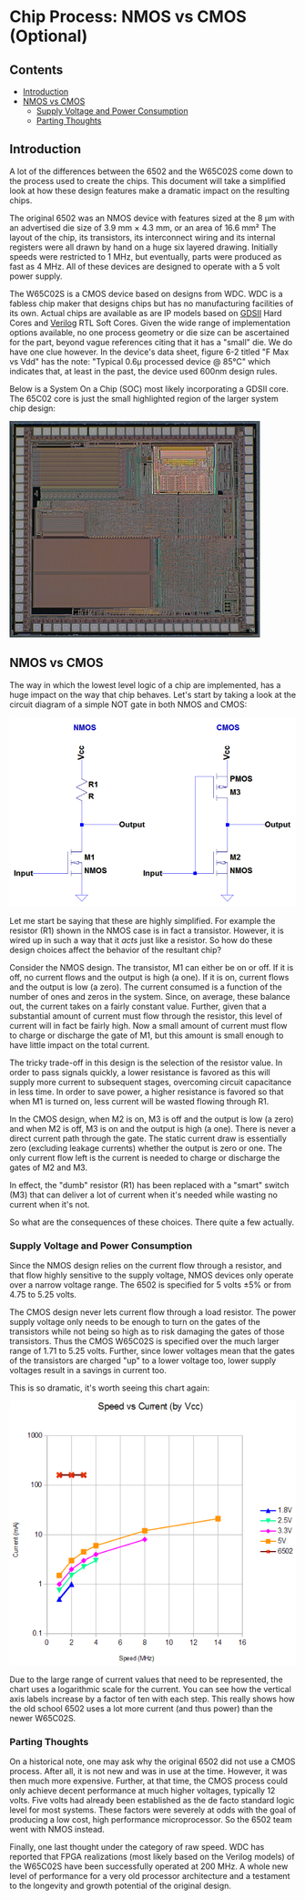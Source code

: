 # Chip Process: NMOS vs CMOS (Optional)

## Contents

* [Introduction](#introduction)
* [NMOS vs CMOS](#nmos-vs-cmos)
   * [Supply Voltage and Power Consumption](#supply-voltage-and-power-consumption)
   * [Parting Thoughts](#parting-thoughts)

## Introduction

A lot of the differences between the 6502 and the W65C02S come down to the
process used to create the chips. This document will take a simplified look
at how these design features make a dramatic impact on the resulting chips.

The original 6502 was an NMOS device with features sized at the 8 &mu;m with
an advertised die size of 3.9 mm &times; 4.3 mm, or an area of 16.6 mm&sup2;
The layout of the chip, its transistors, its interconnect wiring and its
internal registers were all drawn by hand on a huge six layered drawing.
Initially speeds were restricted to 1 MHz, but eventually, parts were
produced as fast as 4 MHz. All of these devices are designed to operate
with a 5 volt power supply.

The W65C02S is a CMOS device based on designs from WDC. WDC is a fabless
chip maker that designs chips but has no manufacturing facilities of its
own. Actual chips are available as are IP models based on
[GDSII](https://en.wikipedia.org/wiki/GDSII)
Hard Cores and
[Verilog](https://en.wikipedia.org/wiki/Verilog)
RTL Soft Cores. Given the wide range of implementation options available, no
one process geometry or die size can be ascertained for the part, beyond
vague references citing that it has a "small" die. We do have one clue however.
In the device's data sheet, figure 6-2 titled "F Max vs Vdd" has the note:
"Typical 0.6&mu; processed device @ 85&deg;C" which indicates that, at least
in the past, the device used 600nm design rules.

Below is a System On a Chip (SOC) most likely incorporating a GDSII core. The
65C02 core is just the small highlighted region of the larger system chip
design:

![65C02 SOC](../images/65c02_in_a_SOC.png)

## NMOS vs CMOS

The way in which the lowest level logic of a chip are implemented, has a huge
impact on the way that chip behaves. Let's start by taking a look at the
circuit diagram of a simple NOT gate in both NMOS and CMOS:

![NMOS vs CMOS](../images/NvsC.png)

Let me start be saying that these are highly simplified. For example the
resistor (R1) shown in the NMOS case is in fact a transistor. However, it is
wired up in such a way that it _acts_ just like a resistor. So how do these
design choices affect the behavior of the resultant chip?

Consider the NMOS design. The transistor, M1 can either be on or off. If it
is off, no current flows and the output is high (a one). If it is on, current
flows and the output is low (a zero). The current consumed is a function of
the number of ones and zeros in the system. Since, on average, these balance
out, the current takes on a fairly constant value. Further, given that a
substantial amount of current must flow through the resistor, this level of
current will in fact be fairly high. Now a small amount of current must flow
to charge or discharge the gate of M1, but this amount is small enough to
have little impact on the total current.

The tricky trade-off in this design is the selection of the resistor value.
In order to pass signals quickly, a lower resistance is favored as this will
supply more current to subsequent stages, overcoming circuit capacitance in
less time. In order to save power, a higher resistance is favored so that
when M1 is turned on, less current will be wasted flowing through R1.

In the CMOS design, when M2 is on, M3 is off and the output is low (a zero)
and when M2 is off, M3 is on and the output is high (a one). There is never
a direct current path through the gate. The static current draw is essentially
zero (excluding leakage currents) whether the output is zero or one. The only
current flow left is the current is needed to charge or discharge the gates
of M2 and M3.

In effect, the "dumb" resistor (R1) has been replaced with a "smart" switch
(M3) that can deliver a lot of current when it's needed while wasting no
current when it's not.

So what are the consequences of these choices. There quite a few actually.

### Supply Voltage and Power Consumption

Since the NMOS design relies on the current flow through a resistor, and that
flow highly sensitive to the supply voltage, NMOS devices only operate over
a narrow voltage range. The 6502 is specified for 5 volts &plusmn;5% or from
4.75 to 5.25 volts.

The CMOS design never lets current flow through a load resistor. The power
supply voltage only needs to be enough to turn on the gates of the
transistors while not being so high as to risk damaging the gates of those
transistors. Thus the CMOS W65C02S is specified over the much larger range
of 1.71 to 5.25 volts. Further, since lower voltages mean that the gates
of the transistors are charged "up" to a lower voltage too, lower supply
voltages result in a savings in current too.

This is so dramatic, it's worth seeing this chart again:

![Current vs Speed by Voltage](../images/CurrentvSpeed.png)

Due to the large range of current values that need to be represented, the
chart uses a logarithmic scale for the current. You can see how the vertical
axis labels increase by a factor of ten with each step. This really shows how
the old school 6502 uses a lot more current (and thus power) than the newer
W65C02S.

### Parting Thoughts

On a historical note, one may ask why the original 6502 did not use a CMOS
process. After all, it is not new and was in use at the time. However, it was
then much more expensive. Further, at that time, the CMOS process could only
achieve decent performance at much higher voltages, typically 12 volts. Five
volts had already been established as the de facto standard logic level for
most systems. These factors were severely at odds with the goal of producing
a low cost, high performance microprocessor. So the 6502 team went with NMOS
instead.

Finally, one last thought under the category of raw speed. WDC has reported
that FPGA realizations (most likely based on the Verilog models) of the
W65C02S have been successfully operated at 200 MHz. A whole new level of
performance for a very old processor architecture and a testament to the
longevity and growth potential of the original design.
